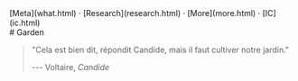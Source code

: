<title>Garden</title>
<nav class="secondary">
[Meta](what.html)
&centerdot;
[Research](research.html)
&centerdot;
[More](more.html)
&centerdot;
[IC](ic.html)
</nav>
# Garden

> "Cela est bien dit, répondit Candide, mais il faut cultiver notre jardin."
>
> --- Voltaire, _Candide_
